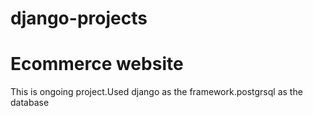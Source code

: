 # django-projects
<h1>Ecommerce website</h1>
<p>This is ongoing project.Used django as the framework.postgrsql as the database</p>
